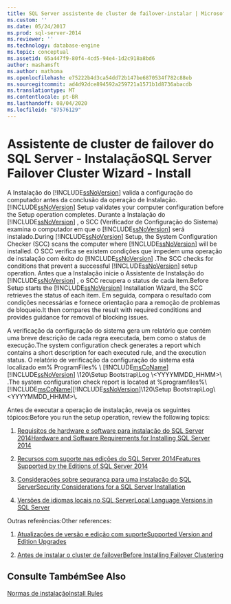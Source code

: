 ```yaml
---
title: SQL Server assistente de cluster de failover-instalar | Microsoft Docs
ms.custom: ''
ms.date: 05/24/2017
ms.prod: sql-server-2014
ms.reviewer: ''
ms.technology: database-engine
ms.topic: conceptual
ms.assetid: 65a447f9-80f4-4cd5-94e4-1d2c918a8bd6
author: mashamsft
ms.author: mathoma
ms.openlocfilehash: e75222b4d3ca54dd72b147be6870534f782c88eb
ms.sourcegitcommit: ad4d92dce894592a259721a1571b1d8736abacdb
ms.translationtype: MT
ms.contentlocale: pt-BR
ms.lasthandoff: 08/04/2020
ms.locfileid: "87576129"
---
```

# <a name="sql-server-failover-cluster-wizard---install"></a><span data-ttu-id="5cfc1-102">Assistente de cluster de failover do SQL Server - Instalação</span><span class="sxs-lookup"><span data-stu-id="5cfc1-102">SQL Server Failover Cluster Wizard - Install</span></span>
  <span data-ttu-id="5cfc1-103">A Instalação do [!INCLUDE[ssNoVersion](../../includes/ssnoversion-md.md)] valida a configuração do computador antes da conclusão da operação de Instalação.</span><span class="sxs-lookup"><span data-stu-id="5cfc1-103">[!INCLUDE[ssNoVersion](../../includes/ssnoversion-md.md)] Setup validates your computer configuration before the Setup operation completes.</span></span> <span data-ttu-id="5cfc1-104">Durante a Instalação do [!INCLUDE[ssNoVersion](../../includes/ssnoversion-md.md)] , o SCC (Verificador de Configuração do Sistema) examina o computador em que o [!INCLUDE[ssNoVersion](../../includes/ssnoversion-md.md)] será instalado.</span><span class="sxs-lookup"><span data-stu-id="5cfc1-104">During [!INCLUDE[ssNoVersion](../../includes/ssnoversion-md.md)] Setup, the System Configuration Checker (SCC) scans the computer where [!INCLUDE[ssNoVersion](../../includes/ssnoversion-md.md)] will be installed.</span></span> <span data-ttu-id="5cfc1-105">O SCC verifica se existem condições que impedem uma operação de instalação com êxito do [!INCLUDE[ssNoVersion](../../includes/ssnoversion-md.md)] .</span><span class="sxs-lookup"><span data-stu-id="5cfc1-105">The SCC checks for conditions that prevent a successful [!INCLUDE[ssNoVersion](../../includes/ssnoversion-md.md)] setup operation.</span></span> <span data-ttu-id="5cfc1-106">Antes que a Instalação inicie o Assistente de Instalação do [!INCLUDE[ssNoVersion](../../includes/ssnoversion-md.md)] , o SCC recupera o status de cada item.</span><span class="sxs-lookup"><span data-stu-id="5cfc1-106">Before Setup starts the [!INCLUDE[ssNoVersion](../../includes/ssnoversion-md.md)] Installation Wizard, the SCC retrieves the status of each item.</span></span> <span data-ttu-id="5cfc1-107">Em seguida, compara o resultado com condições necessárias e fornece orientação para a remoção de problemas de bloqueio.</span><span class="sxs-lookup"><span data-stu-id="5cfc1-107">It then compares the result with required conditions and provides guidance for removal of blocking issues.</span></span>  
  
 <span data-ttu-id="5cfc1-108">A verificação da configuração do sistema gera um relatório que contém uma breve descrição de cada regra executada, bem como o status de execução.</span><span class="sxs-lookup"><span data-stu-id="5cfc1-108">The system configuration check generates a report which contains a short description for each executed rule, and the execution status.</span></span> <span data-ttu-id="5cfc1-109">O relatório de verificação da configuração do sistema está localizado em% ProgramFiles% \\ [!INCLUDE[msCoName](../../includes/msconame-md.md)] [!INCLUDE[ssNoVersion](../../includes/ssnoversion-md.md)] \120\Setup Bootstrap\Log \\<YYYYMMDD_HHMM>\\ .</span><span class="sxs-lookup"><span data-stu-id="5cfc1-109">The system configuration check report is located at %programfiles%\\[!INCLUDE[msCoName](../../includes/msconame-md.md)][!INCLUDE[ssNoVersion](../../includes/ssnoversion-md.md)]\120\Setup Bootstrap\Log\\<YYYYMMDD_HHMM>\\.</span></span>  
  
 <span data-ttu-id="5cfc1-110">Antes de executar a operação de instalação, reveja os seguintes tópicos:</span><span class="sxs-lookup"><span data-stu-id="5cfc1-110">Before you run the setup operation, review the following topics:</span></span>  
  
1.  [<span data-ttu-id="5cfc1-111">Requisitos de hardware e software para instalação do SQL Server 2014</span><span class="sxs-lookup"><span data-stu-id="5cfc1-111">Hardware and Software Requirements for Installing SQL Server 2014</span></span>](hardware-and-software-requirements-for-installing-sql-server.md)  
  
2.  [<span data-ttu-id="5cfc1-112">Recursos com suporte nas edições do SQL Server 2014</span><span class="sxs-lookup"><span data-stu-id="5cfc1-112">Features Supported by the Editions of SQL Server 2014</span></span>](../../../2014/getting-started/features-supported-by-the-editions-of-sql-server-2014.md)  
  
3.  [<span data-ttu-id="5cfc1-113">Considerações sobre segurança para uma instalação do SQL Server</span><span class="sxs-lookup"><span data-stu-id="5cfc1-113">Security Considerations for a SQL Server Installation</span></span>](../../../2014/sql-server/install/security-considerations-for-a-sql-server-installation.md)  
  
4.  [<span data-ttu-id="5cfc1-114">Versões de idiomas locais no SQL Server</span><span class="sxs-lookup"><span data-stu-id="5cfc1-114">Local Language Versions in SQL Server</span></span>](../../../2014/sql-server/install/local-language-versions-in-sql-server.md)  
  
 <span data-ttu-id="5cfc1-115">Outras referências:</span><span class="sxs-lookup"><span data-stu-id="5cfc1-115">Other references:</span></span>  
  
1.  [<span data-ttu-id="5cfc1-116">Atualizações de versão e edição com suporte</span><span class="sxs-lookup"><span data-stu-id="5cfc1-116">Supported Version and Edition Upgrades</span></span>](../../database-engine/install-windows/supported-version-and-edition-upgrades.md)  
  
2.  [<span data-ttu-id="5cfc1-117">Antes de instalar o cluster de failover</span><span class="sxs-lookup"><span data-stu-id="5cfc1-117">Before Installing Failover Clustering</span></span>](../failover-clusters/install/before-installing-failover-clustering.md)  
  
## <a name="see-also"></a><span data-ttu-id="5cfc1-118">Consulte Também</span><span class="sxs-lookup"><span data-stu-id="5cfc1-118">See Also</span></span>  
 [<span data-ttu-id="5cfc1-119">Normas de instalação</span><span class="sxs-lookup"><span data-stu-id="5cfc1-119">Install Rules</span></span>](../../../2014/sql-server/install/install-rules.md)  
  
  
